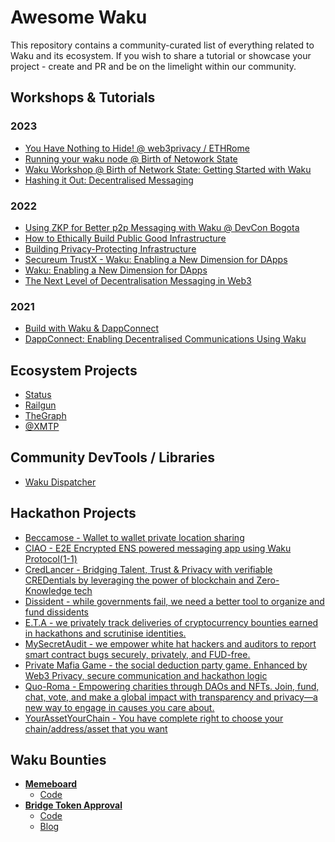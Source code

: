 # Awesome Waku

This repository contains a community-curated list of everything related to Waku and its ecosystem. If you wish to share a tutorial or showcase your project - create and PR and be on the limelight within our community.

## Workshops & Tutorials

### 2023

- [You Have Nothing to Hide! @ web3privacy / ETHRome](https://www.youtube.com/watch?v=OLFDe1O2r-A)
- [Running your waku node @ Birth of Netowork State](https://www.youtube.com/watch?v=_qjKiy_epSE)
- [Waku Workshop @ Birth of Network State: Getting Started with Waku](https://youtu.be/dMxs5GcbgG4)
- [Hashing it Out: Decentralised Messaging](https://youtu.be/vmx_oOb2On0)

### 2022

- [Using ZKP for Better p2p Messaging with Waku @ DevCon Bogota](https://youtu.be/eJwX1JpcKQk)
- [How to Ethically Build Public Good Infrastructure](https://youtu.be/yi7nS0g0Yno)
- [Building Privacy-Protecting Infrastructure](https://youtu.be/CW1DYJifdhs)
- [Secureum TrustX - Waku: Enabling a New Dimension for DApps](https://youtu.be/GXU5Fd6gMVw)
- [Waku: Enabling a New Dimension for DApps](https://youtu.be/OdXtMD-hgdg)
- [The Next Level of Decentralisation Messaging in Web3](https://youtu.be/1QjxqrLO8WA)

### 2021

- [Build with Waku & DappConnect](https://youtu.be/ooRyn4aXsrM)
- [DappConnect: Enabling Decentralised Communications Using Waku](https://youtu.be/rQOp3qoDF0g)

## Ecosystem Projects

- [Status](https://status.im/)
- [Railgun](https://www.railgun.org/)
- [TheGraph](https://thegraph.com/)
- [@XMTP](https://xmtp.org/)

## Community DevTools / Libraries

- [Waku Dispatcher](https://github.com/vpavlin/waku-dispatcher)

## Hackathon Projects

- [Beccamose - Wallet to wallet private location sharing](https://taikai.network/ethrome/hackathons/ethrome-23/projects/clngpzve100vwwu01gfect9sw/idea)
- [CIAO - E2E Encrypted ENS powered messaging app using Waku Protocol(1-1)](https://taikai.network/ethrome/hackathons/ethrome-23/projects/clng2p89h00k0wu01iw4tvsya/idea)
- [CredLancer - Bridging Talent, Trust & Privacy with verifiable CREDentials by leveraging the power of blockchain and Zero-Knowledge tech](https://taikai.network/ethrome/hackathons/ethrome-23/projects/clngrsp5z00wmwu015njgjdjl/idea)
- [Dissident - while governments fail, we need a better tool to organize and fund dissidents](https://taikai.network/ethrome/hackathons/ethrome-23/projects/clng8gt0000nuwu01240nijna/idea)
- [E.T.A - we privately track deliveries of cryptocurrency bounties earned in hackathons and scrutinise identities.](https://taikai.network/ethrome/hackathons/ethrome-23/projects/clngdsdrt00rky9014ubro28i/idea)
- [MySecretAudit - we empower white hat hackers and auditors to report smart contract bugs securely, privately, and FUD-free.](https://taikai.network/ethrome/hackathons/ethrome-23/projects/clnfzphtx00iqy901e2y9zx2b/idea)
- [Private Mafia Game - the social deduction party game. Enhanced by Web3 Privacy, secure communication and hackathon logic](https://taikai.network/ethrome/hackathons/ethrome-23/projects/clnghmvg400rpye01v6ik71le/idea)
- [Quo-Roma - Empowering charities through DAOs and NFTs. Join, fund, chat, vote, and make a global impact with transparency and privacy—a new way to engage in causes you care about.](https://taikai.network/ethrome/hackathons/ethrome-23/projects/clnfs4sq800bzy90134ygt0rz/idea)
- [YourAssetYourChain - You have complete right to choose your chain/address/asset that you want](https://taikai.network/ethrome/hackathons/ethrome-23/projects/clng992ho00pky90145t5u8xm/idea)

## Waku Bounties

- **[Memeboard](https://github.com/waku-org/bounties/issues/1)**
  - [Code](https://github.com/b4s36t4/waku-meme)
- **[Bridge Token Approval](https://github.com/waku-org/bounties/issues/15)**
  - [Code](https://github.com/5war00p/bridge-token-approvals)
  - [Blog](https://medium.com/@5war00p/the-intro-119a57ddb30b)
